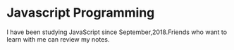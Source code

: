 <h1>Javascript Programming</h1>I have been studying JavaScript since September,2018.Friends who want to learn with me can review my notes.
